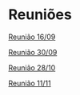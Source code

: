 # Reuniões

[Reunião 16/09](Reunioes/Reunia%CC%83o%2016%2009.md)

[Reunião 30/09](Reunioes/Reunia%CC%83o%2030%2009.md)

[Reunião 28/10](Reunioes/Reunia%CC%83o%2028%2010.md)

[Reunião 11/11](Reunioes/Reunia%CC%83o%2011%2011.md)